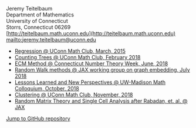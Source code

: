Jeremy Teitelbaum   
Department of Mathematics   
University of Connecticut   
Storrs, Connecticut 06269   
[http://teitelbaum.math.uconn.edu](http://teitelbaum.math.uconn.edu)  
[mailto:jeremy.teitelbaum@uconn.edu](mailto:jeremy.teitelbaum@uconn.edu)  

- [Regression @ UConn Math Club, March, 2015](./MathTalk.slides.html)
- [Counting Trees @ UConn Math Club, February 2018](./talk.pdf)
- [ECM Method @ Connecticut Number Theory Week, June, 2018](./ctnt2018.pdf) 
- [Random Walk methods @ JAX working group on graph embedding, July 2018](./graphE.pdf)
- [Lessons Learned and New Perspectives @ UW-Madison Math Colloquium, October, 2018](./wisconsin.pdf)
- [Clustering @ UConn Math Club, November, 2018](./clustering.pdf)
- [Random Matrix Theory and Single Cell Analysis after Rabadan, et. al. @ JAX](./jax_random_matrices.pdf)

[Jump to GitHub repository](http://github.uconn.edu/jet08013/Talks.git)
